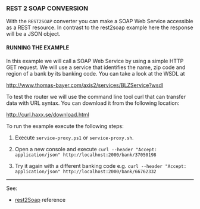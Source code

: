 ### REST 2 SOAP CONVERSION

With the `REST2SOAP` converter you can make a SOAP Web Service accessible as a REST resource. In contrast to the rest2soap example here the response will be a JSON object. 




#### RUNNING THE EXAMPLE

In this example we will call a SOAP Web Service by using a simple HTTP GET request. We will use a service that identifies the name, zip code and region of a bank by its banking code. You can take a look at the WSDL at 


http://www.thomas-bayer.com/axis2/services/BLZService?wsdl

To test the router we will use the command line tool curl that can transfer data with URL syntax. You can download it from the following location:
   
     
   http://curl.haxx.se/download.html


To run the example execute the following steps:

1. Execute `service-proxy.ps1` or `service-proxy.sh`.

2. Open a new console and execute `curl --header "Accept: application/json" http://localhost:2000/bank/37050198`

4. Try it again with a different banking code e.g. `curl --header "Accept: application/json" http://localhost:2000/bank/66762332`

--- 
See:
- [rest2Soap](https://membrane-soa.org/api-gateway-doc/current/configuration/reference/rest2Soap.htm) reference